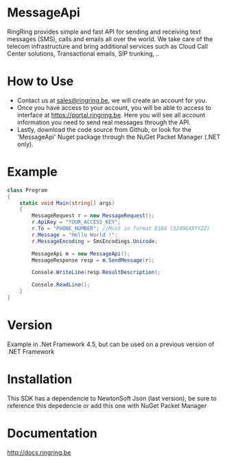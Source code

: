 # MessageApi
RingRing provides simple and fast API for sending and receiving text messages (SMS), calls and emails all over the world.  We take care of the telecom infrastructure and bring additional services such as Cloud Call Center solutions, Transactional emails, SIP trunking, .. 

# How to Use

- Contact us at sales@ringring.be, we will create an account for you.
- Once you have access to your account, you will be able to access to interface at https://portal.ringring.be. Here you will see all account information you need to send real messages through the API.
- Lastly, download the code source from Github, or look for the 'MessageApi' Nuget package through the NuGet Packet Manager (.NET only).

# Example

```csharp
class Program
{
    static void Main(string[] args)
    {
        MessageRequest r = new MessageRequest();
        r.ApiKey = "YOUR_ACCESS_KEY";
        r.To = "PHONE_NUMBER"; //Must in format E164 (32496XXYYZZ)
        r.Message = "Hello World !";
        r.MessageEncoding = SmsEncodings.Unicode;

        MessageApi m = new MessageApi();
        MessageResponse resp = m.SendMessage(r);

        Console.WriteLine(resp.ResultDescription);

        Console.ReadLine();
    }
}
```

# Version

Example in .Net Framework 4.5, but can be used on a previous version of .NET Framework

# Installation

This SDK has a dependencie to NewtonSoft Json (last version), be sure to reference this depedencie or add this one with NuGet Packet Manager

# Documentation

http://docs.ringring.be 

